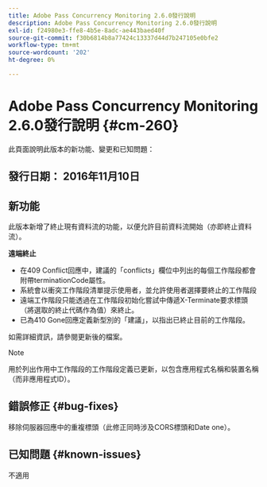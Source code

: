 ```yaml
---
title: Adobe Pass Concurrency Monitoring 2.6.0發行說明
description: Adobe Pass Concurrency Monitoring 2.6.0發行說明
exl-id: f24980e3-ffe8-4b5e-8adc-ae443baed40f
source-git-commit: f30b6814b8a77424c13337d44d7b247105e0bfe2
workflow-type: tm+mt
source-wordcount: '202'
ht-degree: 0%

---
```


# Adobe Pass Concurrency Monitoring 2.6.0發行說明 {#cm-260}


此頁面說明此版本的新功能、變更和已知問題：



## 發行日期： 2016年11月10日



## 新功能

此版本新增了終止現有資料流的功能，以便允許目前資料流開始（亦即終止資料流）。



**遠端終止**

* 在409 Conflict回應中，建議的「conflicts」欄位中列出的每個工作階段都會附帶terminationCode屬性。
* 系統會以衝突工作階段清單提示使用者，並允許使用者選擇要終止的工作階段
* 遠端工作階段只能透過在工作階段初始化嘗試中傳遞X-Terminate要求標頭（將選取的終止代碼作為值）來終止。
* 已為410 Gone回應定義新型別的「建議」，以指出已終止目前的工作階段。


如需詳細資訊，請參閱更新後的檔案。



>[!NOTE]
>
>用於列出作用中工作階段的工作階段定義已更新，以包含應用程式名稱和裝置名稱（而非應用程式ID）。




## 錯誤修正 {#bug-fixes}

移除伺服器回應中的重複標頭（此修正同時涉及CORS標頭和Date one）。




## 已知問題 {#known-issues}

不適用
